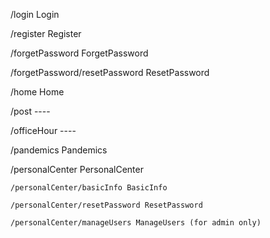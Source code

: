 /login Login

/register Register

/forgetPassword ForgetPassword

  /forgetPassword/resetPassword ResetPassword
  
  /home Home
  
  /post ---- 
  
  /officeHour ----
  
  /pandemics Pandemics
  
  /personalCenter PersonalCenter
  
    /personalCenter/basicInfo BasicInfo
    
    /personalCenter/resetPassword ResetPassword
    
    /personalCenter/manageUsers ManageUsers (for admin only)
    
